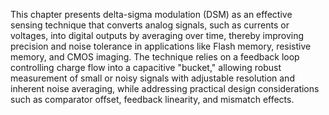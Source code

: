 This chapter presents delta-sigma modulation (DSM) as an effective sensing technique that converts analog signals, such as currents or voltages, into digital outputs by averaging over time, thereby improving precision and noise tolerance in applications like Flash memory, resistive memory, and CMOS imaging. The technique relies on a feedback loop controlling charge flow into a capacitive "bucket," allowing robust measurement of small or noisy signals with adjustable resolution and inherent noise averaging, while addressing practical design considerations such as comparator offset, feedback linearity, and mismatch effects.
